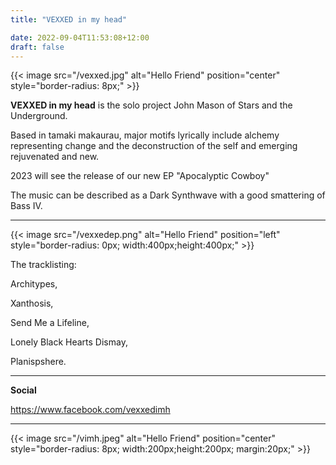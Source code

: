 ```yaml
---
title: "VEXXED in my head"

date: 2022-09-04T11:53:08+12:00
draft: false
---
```


{{< image src="/vexxed.jpg" alt="Hello Friend" position="center" style="border-radius: 8px;" >}}

**VEXXED in my head** is the solo project John Mason of Stars and the Underground. 

Based in tamaki makaurau, major motifs lyrically include alchemy representing change and the deconstruction of the self and emerging rejuvenated and new.

2023 will see the release of our new EP "Apocalyptic Cowboy"  

The music can be described as a Dark Synthwave with a good smattering of Bass IV. 

---

{{< image src="/vexxedep.png" alt="Hello Friend" position="left" style="border-radius: 0px; width:400px;height:400px;" >}}


The tracklisting:


Architypes,

Xanthosis,

Send Me a Lifeline, 

Lonely Black Hearts Dismay,

Planispshere.

---

**Social** 

https://www.facebook.com/vexxedimh

---

{{< image src="/vimh.jpeg" alt="Hello Friend" position="center" style="border-radius: 8px; width:200px;height:200px; margin:20px;" >}}

